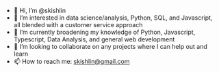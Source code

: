 - 👋 Hi, I’m @skishlin
- 👀 I’m interested in data science/analysis, Python, SQL, and Javascript, all blended with a customer service approach
- 🌱 I’m currently broadening my knowledge of Python, Javascript, Typescript, Data Analysis, and general web development
- 💞️ I’m looking to collaborate on any projects where I can help out and learn 
- 📫 How to reach me: skishlin@gmail.com

<!---
skishlin/skishlin is a ✨ special ✨ repository because its `README.md` (this file) appears on your GitHub profile.
You can click the Preview link to take a look at your changes.
--->
